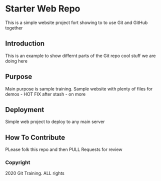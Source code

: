 # Starter Web Repo

This is a simple website project fort showing to to use Git and GitHub together

## Introduction

This is an example to show differnt parts of the Git repo
cool stuff we are doing here

## Purpose

Main purpose is sample training. Sample website with plenty of files for demos - HOT FIX after stash - on more

## Deployment

Simple web project to deploy to any main server

## How To Contribute

PLease folk this repo and then PULL Requests for review

### Copyright
2020 Git Training. ALL rights